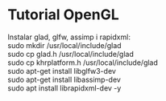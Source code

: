
# Tutorial OpenGL
Instalar glad, glfw, assimp i rapidxml: \
sudo mkdir /usr/local/include/glad \
sudo cp glad.h /usr/local/include/glad \
sudo cp khrplatform.h /usr/local/include/glad \
sudo apt-get install libglfw3-dev \
sudo apt-get install libassimp-dev \
sudo apt install librapidxml-dev -y
